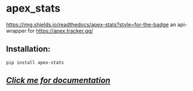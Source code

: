 # apex_stats
https://img.shields.io/readthedocs/apex-stats?style=for-the-badge
an api-wrapper for https://apex.tracker.gg/
## Installation:  
`pip install apex-stats`  
## *[Click me for documentation](https://apex-stats.rtfd.io)*  

